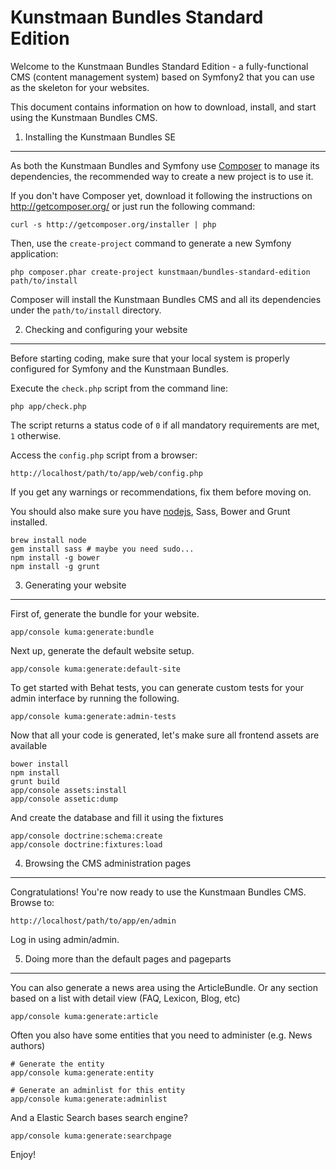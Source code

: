 Kunstmaan Bundles Standard Edition
==================================

Welcome to the Kunstmaan Bundles Standard Edition - a fully-functional CMS (content management system) based on Symfony2 that you can use as the skeleton for your websites.

This document contains information on how to download, install, and start using the Kunstmaan Bundles CMS.

1) Installing the Kunstmaan Bundles SE
----------------------------------------------------

As both the Kunstmaan Bundles and Symfony use [Composer][2] to manage its dependencies, the recommended way to create a new project is to use it.

If you don't have Composer yet, download it following the instructions on http://getcomposer.org/ or just run the following command:

    curl -s http://getcomposer.org/installer | php

Then, use the `create-project` command to generate a new Symfony application:

    php composer.phar create-project kunstmaan/bundles-standard-edition path/to/install

Composer will install the Kunstmaan Bundles CMS and all its dependencies under the `path/to/install` directory.


2) Checking and configuring your website
----------------------------------------

Before starting coding, make sure that your local system is properly configured for Symfony and the Kunstmaan Bundles.

Execute the `check.php` script from the command line:

    php app/check.php

The script returns a status code of `0` if all mandatory requirements are met, `1` otherwise.

Access the `config.php` script from a browser:

    http://localhost/path/to/app/web/config.php

If you get any warnings or recommendations, fix them before moving on.

You should also make sure you have [nodejs][3], Sass, Bower and Grunt installed.

    brew install node
    gem install sass # maybe you need sudo...
    npm install -g bower
    npm install -g grunt

3) Generating your website
--------------------------

First of, generate the bundle for your website.

    app/console kuma:generate:bundle

Next up, generate the default website setup.

    app/console kuma:generate:default-site

To get started with Behat tests, you can generate custom tests for your admin interface by running the following.

    app/console kuma:generate:admin-tests

Now that all your code is generated, let's make sure all frontend assets are available

    bower install
    npm install
    grunt build
    app/console assets:install
    app/console assetic:dump

And create the database and fill it using the fixtures

    app/console doctrine:schema:create
    app/console doctrine:fixtures:load

4) Browsing the CMS administration pages
----------------------------------------

Congratulations! You're now ready to use the Kunstmaan Bundles CMS. Browse to:

    http://localhost/path/to/app/en/admin

Log in using admin/admin.

5) Doing more than the default pages and pageparts
--------------------------------------------------

You can also generate a news area using the ArticleBundle. Or any section based on a list with detail view (FAQ, Lexicon, Blog, etc)

    app/console kuma:generate:article

Often you also have some entities that you need to administer (e.g. News authors)

    # Generate the entity
    app/console kuma:generate:entity
    
    # Generate an adminlist for this entity
    app/console kuma:generate:adminlist

And a Elastic Search bases search engine?

    app/console kuma:generate:searchpage


Enjoy!

[1]:  http://bundles.kunstmaan.be/documentation/getting-started
[2]:  http://getcomposer.org/
[3]:  http://nodejs.org/
